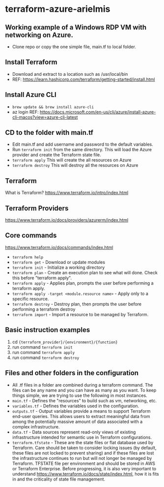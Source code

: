 # terraform-azure-arielmis

## Working example of a Windows RDP VM with networking on Azure.

* Clone repo or copy the one simple file, main.tf to local folder.

## Install Terraform
* Download and extract to a location such as /usr/local/bin
* REF: https://learn.hashicorp.com/terraform/getting-started/install.html

## Install Azure CLI
* `brew update && brew install azure-cli`
* az login
REF: https://docs.microsoft.com/en-us/cli/azure/install-azure-cli-macos?view=azure-cli-latest

## CD to the folder with main.tf
* Edit main.tf and add username and password to the default variables.
* Run `terraform init` from the same directory.
This will load the Azure provider and create the Terraform state file.
* `terraform apply`
This will create the all resources on Azure
* `terraform destroy`
This will destroy all the resources on Azure



## Terraform
What is Terraform?
https://www.terraform.io/intro/index.html

## Terraform Providers
https://www.terraform.io/docs/providers/azurerm/index.html

## Core commands
https://www.terraform.io/docs/commands/index.html
* `terraform help`
* `terraform get` - Download or update modules
* `terraform init` - Initialize a working directory
* `terraform plan` - Create an execution plan to see what will done. Check this before "terraform apply".
* `terraform apply` - Applies plan, prompts the user before performing a terraform apply.
* `terraform apply -target <module.resource name>` - Apply only to a specific resource.
* `terraform destroy` - Destroy plan, then prompts the user before performing a terraform destroy
* `terraform import`  - Import a resource to be managed by Terraform.

## Basic instruction examples
1. cd `{terraform_provider}/{environment}/{function}`
2. run command `terraform init`
3. run command `terraform apply`
4. run command `terraform destroy`

## Files and other folders in the configuration
* All .tf files in a folder are combined during a terraform command. The files can be any name and you can have as many as you want. To keep things simple, we are trying to use the following in most instances.
* `main.tf` - Defines the "resources" to build such as vm, networking, etc.
* `variables.tf` - Defines the variables used in the configuration.
* `outputs.tf` - Output variables provide a means to support Terraform end-user queries. This allows users to extract meaningful data from among the potentially massive amount of data associated with a complex infrastructure.
* `data.tf` - Data sources represent read-only views of existing infrastructure intended for semantic use in Terraform configurations.
* `terraform.tfstate` - These are the state files or flat database used by Terraform. Care should be taken to consider locking issues (by default, these files are not locked to prevent sharing) and if these files are lost the infrastructure continues to run but will not longer be managed by Terraform. TFSTATE file per environment and should be stored in AWS or Terraform Enterprise. Before progressing, it is also very important to understand https://www.terraform.io/docs/state/index.html, how it is fits in and the criticality of state file management.
